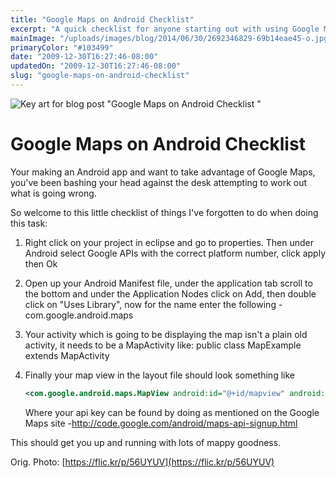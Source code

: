 ```yaml
---
title: "Google Maps on Android Checklist"
excerpt: "A quick checklist for anyone starting out with using Google Maps"
mainImage: "/uploads/images/blog/2014/06/30/2692346829-69b14eae45-o.jpg"
primaryColor: "#103499"
date: "2009-12-30T16:27:46-08:00"
updatedOn: "2009-12-30T16:27:46-08:00"
slug: "google-maps-on-android-checklist"
---
```

![Key art for blog post "Google Maps on Android Checklist "](/uploads/images/blog/2014/06/30/2692346829-69b14eae45-o.jpg)

# Google Maps on Android Checklist

Your making an Android app and want to take advantage of Google Maps, you've been bashing your head against the desk attempting to work out what is going wrong.

So welcome to this little checklist of things I've forgotten to do when doing this task:

1.  Right click on your project in eclipse and go to properties. Then under Android select Google APIs with the correct platform number, click apply then Ok

2.  Open up your Android Manifest file, under the application tab scroll to the bottom and under the Application Nodes click on Add, then double click on "Uses Library", now for the name enter the following - com.google.android.maps

3.  Your activity which is going to be displaying the map isn't a plain old activity, it needs to be a MapActivity like: public class MapExample extends MapActivity

4.  Finally your map view in the layout file should look something like

    ```xml
    <com.google.android.maps.MapView android:id="@+id/mapview" android:layout_width="fill_parent" android:layout_height="fill_parent" android:clickable="true" android:apiKey="YOUR_API_KEY"/>
    ```

    Where your api key can be found by doing as mentioned on the Google Maps site -<http://code.google.com/android/maps-api-signup.html>

This should get you up and running with lots of mappy goodness.

Orig. Photo: [https://flic.kr/p/56UYUV](https://flic.kr/p/56UYUV)
